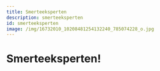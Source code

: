 ```yaml
---
title: Smerteeksperten
description: smerteeksperten
id: smerteeksperten
image: /img/16732010_10208481254132240_785074228_o.jpg
---
```

# Smerteeksperten!

